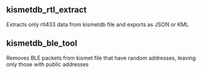 ## kismetdb_rtl_extract
Extracts only rtl433 data from kismetdb file and exports as JSON or KML

## kismetdb_ble_tool
Removes BLE packets from kismet file that have random addresses, leaving only those with public addresses